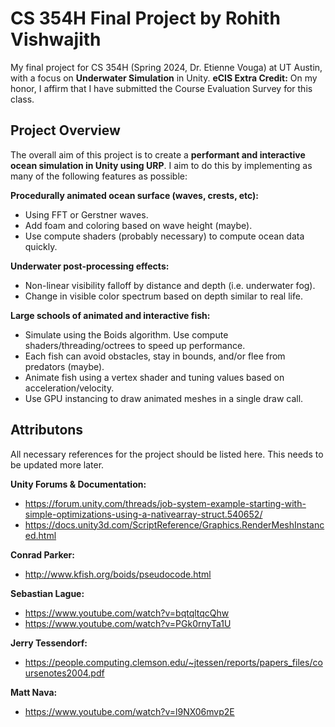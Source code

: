 # CS 354H Final Project by Rohith Vishwajith

My final project for CS 354H (Spring 2024, Dr. Etienne Vouga) at UT Austin, with a focus on **Underwater Simulation** in Unity.
**eCIS Extra Credit:** On my honor, I affirm that I have submitted the Course Evaluation Survey for this class.

## Project Overview

The overall aim of this project is to create a **performant and interactive ocean simulation in Unity using URP**. I aim to do this by implementing as many of the following features as possible:

**Procedurally animated ocean surface (waves, crests, etc):**

- Using FFT or Gerstner waves.
- Add foam and coloring based on wave height (maybe).
- Use compute shaders (probably necessary) to compute ocean data quickly.

**Underwater post-processing effects:**

- Non-linear visibility falloff by distance and depth (i.e. underwater fog).
- Change in visible color spectrum based on depth similar to real life.

**Large schools of animated and interactive fish:**

- Simulate using the Boids algorithm. Use compute shaders/threading/octrees to speed up performance.
- Each fish can avoid obstacles, stay in bounds, and/or flee from predators (maybe).
- Animate fish using a vertex shader and tuning values based on acceleration/velocity.
- Use GPU instancing to draw animated meshes in a single draw call.

## Attributons

All necessary references for the project should be listed here. This needs to be updated more later.

**Unity Forums & Documentation:**

- https://forum.unity.com/threads/job-system-example-starting-with-simple-optimizations-using-a-nativearray-struct.540652/
- https://docs.unity3d.com/ScriptReference/Graphics.RenderMeshInstanced.html

**Conrad Parker:**

- http://www.kfish.org/boids/pseudocode.html

**Sebastian Lague:**

- https://www.youtube.com/watch?v=bqtqltqcQhw
- https://www.youtube.com/watch?v=PGk0rnyTa1U

**Jerry Tessendorf:**

- https://people.computing.clemson.edu/~jtessen/reports/papers_files/coursenotes2004.pdf

**Matt Nava:**

- https://www.youtube.com/watch?v=l9NX06mvp2E
